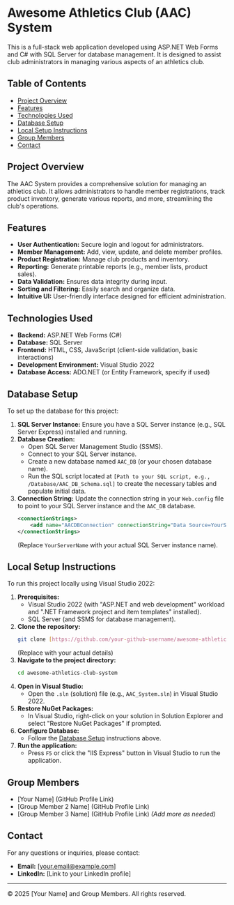 # Awesome Athletics Club (AAC) System

This is a full-stack web application developed using ASP.NET Web Forms and C# with SQL Server for database management. It is designed to assist club administrators in managing various aspects of an athletics club.

## Table of Contents
- [Project Overview](#project-overview)
- [Features](#features)
- [Technologies Used](#technologies-used)
- [Database Setup](#database-setup)
- [Local Setup Instructions](#local-setup-instructions)
- [Group Members](#group-members)
- [Contact](#contact)

## Project Overview
The AAC System provides a comprehensive solution for managing an athletics club. It allows administrators to handle member registrations, track product inventory, generate various reports, and more, streamlining the club's operations.

## Features
- **User Authentication:** Secure login and logout for administrators.
- **Member Management:** Add, view, update, and delete member profiles.
- **Product Registration:** Manage club products and inventory.
- **Reporting:** Generate printable reports (e.g., member lists, product sales).
- **Data Validation:** Ensures data integrity during input.
- **Sorting and Filtering:** Easily search and organize data.
- **Intuitive UI:** User-friendly interface designed for efficient administration.

## Technologies Used
- **Backend:** ASP.NET Web Forms (C#)
- **Database:** SQL Server
- **Frontend:** HTML, CSS, JavaScript (client-side validation, basic interactions)
- **Development Environment:** Visual Studio 2022
- **Database Access:** ADO.NET (or Entity Framework, specify if used)

## Database Setup
To set up the database for this project:

1.  **SQL Server Instance:** Ensure you have a SQL Server instance (e.g., SQL Server Express) installed and running.
2.  **Database Creation:**
    * Open SQL Server Management Studio (SSMS).
    * Connect to your SQL Server instance.
    * Create a new database named `AAC_DB` (or your chosen database name).
    * Run the SQL script located at `[Path to your SQL script, e.g., /Database/AAC_DB_Schema.sql]` to create the necessary tables and populate initial data.
3.  **Connection String:** Update the connection string in your `Web.config` file to point to your SQL Server instance and the `AAC_DB` database.
    ```xml
    <connectionStrings>
        <add name="AACDBConnection" connectionString="Data Source=YourServerName;Initial Catalog=AAC_DB;Integrated Security=True" providerName="System.Data.SqlClient" />
    </connectionStrings>
    ```
    (Replace `YourServerName` with your actual SQL Server instance name).

## Local Setup Instructions
To run this project locally using Visual Studio 2022:

1.  **Prerequisites:**
    * Visual Studio 2022 (with "ASP.NET and web development" workload and ".NET Framework project and item templates" installed).
    * SQL Server (and SSMS for database management).
2.  **Clone the repository:**
    ```bash
    git clone [https://github.com/your-github-username/awesome-athletics-club-system.git](https://github.com/your-github-username/awesome-athletics-club-system.git)
    ```
    (Replace with your actual details)
3.  **Navigate to the project directory:**
    ```bash
    cd awesome-athletics-club-system
    ```
4.  **Open in Visual Studio:**
    * Open the `.sln` (solution) file (e.g., `AAC_System.sln`) in Visual Studio 2022.
5.  **Restore NuGet Packages:**
    * In Visual Studio, right-click on your solution in Solution Explorer and select "Restore NuGet Packages" if prompted.
6.  **Configure Database:**
    * Follow the [Database Setup](#database-setup) instructions above.
7.  **Run the application:**
    * Press `F5` or click the "IIS Express" button in Visual Studio to run the application.

## Group Members
- [Your Name] (GitHub Profile Link)
- [Group Member 2 Name] (GitHub Profile Link)
- [Group Member 3 Name] (GitHub Profile Link)
*(Add more as needed)*

## Contact
For any questions or inquiries, please contact:
- **Email:** [your.email@example.com]
- **LinkedIn:** [Link to your LinkedIn profile]

---
© 2025 [Your Name] and Group Members. All rights reserved.
